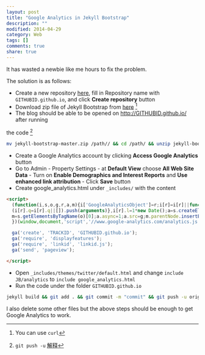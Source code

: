 ```yaml
---
layout: post
title: "Google Analytics in Jekyll Bootstrap"
description: ""
modified: 2014-04-29
category: Web
tags: []
comments: true
share: true
---
```


<!--more-->

It has wasted a newbie like me hours to fix the problem.

The solution is as follows:

- Create a new repository [here](https://github.com/new), fill in Repository name with `GITHUBID.github.io`, and click **Create repository** button
- Download zip file of Jekyll Bootstrap from [here](https://github.com/plusjade/jekyll-bootstrap/) [^1]
- The blog should be able to be opened on <http://GITHUBID.github.io/> after running

the code [^2]

~~~ bash
mv jekyll-bootstrap-master.zip /path// && cd /path/ && unzip jekyll-bootstrap-master.zip && mv jekyll-bootstrap-master GITHUBID.github.io && cd GITHUBID.github.io && git init && jekyll build && git add . && git commit -m "first commit" && git remote add origin https://github.com/GITHUBID/GITHUBID.github.io.git && git push -u origin master
~~~

- Create a Google Analytics account by clicking **Access Google Analytics** button
- Go to Admin - Property Settings - at **Default View** choose **All Web Site Data** - Turn on **Enable Demographics and Interest Reports** and **Use enhanced link attribution** - Click **Save** button
- Create google_analytics.html under `_includes/` with the content

~~~ html
<script>
  (function(i,s,o,g,r,a,m){i['GoogleAnalyticsObject']=r;i[r]=i[r]||function(){
  (i[r].q=i[r].q||[]).push(arguments)},i[r].l=1*new Date();a=s.createElement(o),
  m=s.getElementsByTagName(o)[0];a.async=1;a.src=g;m.parentNode.insertBefore(a,m)
  })(window,document,'script','//www.google-analytics.com/analytics.js','ga');    

  ga('create', 'TRACKID', 'GITHUBID.github.io');
  ga('require', 'displayfeatures');
  ga('require', 'linkid', 'linkid.js');
  ga('send', 'pageview');    

</script>
~~~

- Open `_includes/themes/twitter/default.html` and change `include JB/analytics` to `include google_analytics.html`
- Run the code under the folder `GITHUBID.github.io`

~~~ bash
jekyll build && git add . && git commit -m "commit" && git push -u origin master
~~~

I also delete some other files but the above steps should be enough to get Google Analytics to work.

[^1]: You can use `curl`
[^2]: `git push -u` [解释](http://www.zhihu.com/question/20019419)